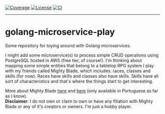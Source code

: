 [![Coverage](https://codecov.io/gh/tgl-dogg/golang-microservice-play/branch/main/graph/badge.svg?token=17HRGMF4DF)](https://codecov.io/gh/tgl-dogg/golang-microservice-play)
[![License](https://img.shields.io/badge/License-Apache_2.0-blue.svg)](https://opensource.org/licenses/Apache-2.0)
[![CI](https://github.com/tgl-dogg/golang-microservice-play/actions/workflows/heroes-microservice.yaml/badge.svg)](https://github.com/tgl-dogg/golang-microservice-play/actions/workflows/heroes-microservice.yaml)

------
# golang-microservice-play
Some repository for toying around with Golang microservices.

I might add some microservice(s) to process simple CRUD operations using PostgreSQL hosted in AWS (free tier, of course!). I'm thinking about mapping some simple entities that belong to a tabletop RPG system I play with my friends called Mighty Blade, which includes: races, classes and skills (for now). Races have skills and classes also have skills. Skills have all sort of characteristics and that's where the things start to get interesting. 

More about Mighty Blade [here](https://editorarunas.com.br/mightyblade/) and [here](https://coisinhaverde.com.br/jogos/portfolio/mighty-blade-rpg/) (only available in Portuguese as far as I know).  
**Disclaimer**: I do not own or claim to own or have any filiation with Mighty Blade or any of it's creators or owners. I'm just a hobby player.
